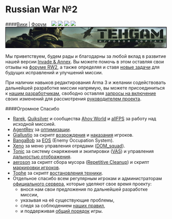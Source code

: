 Russian War №2
==============
####[Вики](https://github.com/TEHGAM/RW2/wiki) | [Форум](http://www.tehgam.com/viewforum.php?f=36)&nbsp;&nbsp;&nbsp;&nbsp;[![](http://img.shields.io/badge/Версия-3.4-blue.svg?style=flat)](https://github.com/TEHGAM/RW2/wiki/RW2:-%D0%98%D1%81%D1%82%D0%BE%D1%80%D0%B8%D1%8F) [![](http://img.shields.io/badge/Скачать-1.33_МБ-green.svg?style=flat)](http://www.tehgam.com/viewtopic.php?p=11869#p11869) [![](http://img.shields.io/badge/Лицензия-MIT-red.svg?style=flat)](https://github.com/TEHGAM/RW2/blob/master/LICENSE) [![](http://img.shields.io/github/issues/TEHGAM/RW2.svg?label=Задачи&style=flat)](https://github.com/TEHGAM/RW2/issues)
<a href="https://github.com/TEHGAM/RW2"><img src="https://raw.githubusercontent.com/TEHGAM/Docs/master/images/forum/banner-01.jpg" alt="Russian War №2"></a>

Мы приветствуем, будем рады и благодарны за любой вклад в развитие нашей версии [Invade & Annex](https://bitbucket.org/ahoyworld/aw-i-a-2). Вы можете помочь в этом оставляя свои отзывы на [форуме RW2](http://www.tehgam.com/viewforum.php?f=36), а также определяя и ставя [новые задачи](https://github.com/TEHGAM/RW2/issues) для будущих исправлений и улучшений миссии.

При наличии навыков редактирования Arma 3 и желании содействовать дальнейшей разработке миссии напрямую, вы можете присоединиться к [нашим разработчикам](https://github.com/TEHGAM/RW2/graphs/contributors), свободно оставляя [запросы на включение](https://github.com/TEHGAM/RW2/pulls?q=is%3Apr+is%3Aclosed) своих изменений для рассмотрения [руководителем проекта](https://github.com/tym32167).

####Огромное Спасибо
* [Rarek](https://bitbucket.org/Rarek), [Quiksilver](http://forums.bistudio.com/member.php?111918-MDCCLXXVI) и сообщества [Ahoy World](http://www.ahoyworld.co.uk/) и [allFPS](http://allfps.com.au/) за работу над исходной миссией.
* [AgentRev](https://github.com/AgentRev) за [оптимизации](https://github.com/TEHGAM/RW2/blob/master/co40_Invade_Annex_2_77.Altis/scripts/fpsFix/vehicleManager.sqf).
* [Giallustio](http://www.giallustio.altervista.org/) за скрипт [возрождения](http://www.armaholic.com/page.php?id=18955) и [наказания](http://www.armaholic.com/page.php?id=19099) игроков.
* [BangaBob](http://forums.bistudio.com/member.php?91717-BangaBob) за [EOS](http://www.armaholic.com/page.php?id=20262) (Enemy Occupation System).
* [Xeno](http://dev.withsix.com/users/22) за меню управления отрядами ([DOM_squad](https://github.com/TEHGAM/RW2/tree/master/co40_Invade_Annex_2_77.Altis/scripts/DOM_squad)).
* [Tonic](https://github.com/TAWTonic) за систему снаряжения и экипировки ([VAS](https://github.com/TAWTonic/VAS)) и управления [дальностью отображения](http://www.armaholic.com/page.php?id=19751).
* [aeroson](https://github.com/aeroson) за скрипт сбора мусора ([Repetitive Cleanup](https://github.com/aeroson/a3-misc/blob/master/repetitive_cleanup.sqf)) и скрипт [маркировки игроков](https://github.com/aeroson/a3-misc/blob/master/player_markers.sqf).
* [Tophe](http://meadows.se/) за скрипт [востановления техники](http://www.armaholic.com/page.php?id=6080).
* Отдельное спасибо всем регулярным игрокам и администраторам [официального сервера](https://github.com/TEHGAM/RW2/wiki/RW2:-%D0%A1%D0%B2%D0%BE%D0%B4%D0%BA%D0%B0), которые уделяют свое время проекту:
  * внося нам свои предложения по дальнейшей разработке миссии,
  * указывая на её существующие проблемы,
  * следя за соблюдением [наших правил](https://github.com/TEHGAM/RW2/wiki/RW%3A-%D0%9F%D1%80%D0%B0%D0%B2%D0%B8%D0%BB%D0%B0),
  * и поддерживая [общий порядок](http://tehgam.com/viewtopic.php?f=11&t=6) игры.
